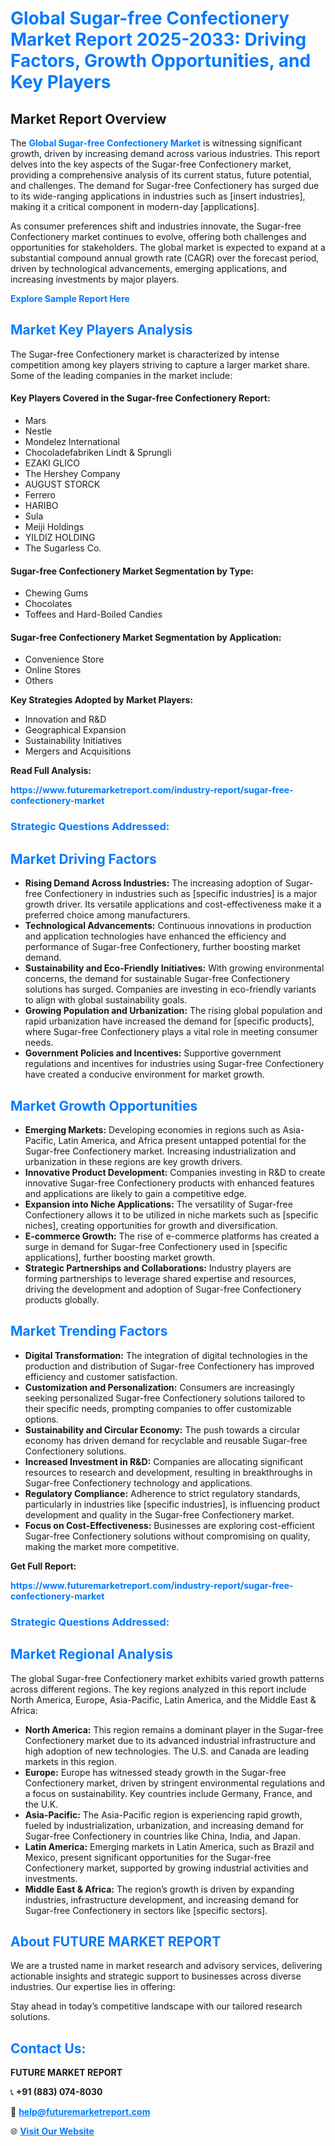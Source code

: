 <h1 style="color: #007BFF;">Global Sugar-free Confectionery Market Report 2025-2033: Driving Factors, Growth Opportunities, and Key Players</h1>

<section id="overview">
<h2>Market Report Overview</h2>
<p>The <a href="https://www.futuremarketreport.com/industry-report/sugar-free-confectionery-market" style="color: #007BFF; text-decoration: none;"><strong>Global Sugar-free Confectionery Market</strong></a> is witnessing significant growth, driven by increasing demand across various industries. This report delves into the key aspects of the Sugar-free Confectionery market, providing a comprehensive analysis of its current status, future potential, and challenges. The demand for Sugar-free Confectionery has surged due to its wide-ranging applications in industries such as [insert industries], making it a critical component in modern-day [applications].</p>
<p>As consumer preferences shift and industries innovate, the Sugar-free Confectionery market continues to evolve, offering both challenges and opportunities for stakeholders. The global market is expected to expand at a substantial compound annual growth rate (CAGR) over the forecast period, driven by technological advancements, emerging applications, and increasing investments by major players.</p>
</section>

<section id="overview">
<p><a href="https://www.futuremarketreport.com/request-sample/reportId=90436" style="color: #007BFF; text-decoration: none;"><strong>Explore Sample Report Here</strong></a></p>
</section>

<section id="key-players">
<h2 style="color: #007BFF;">Market Key Players Analysis</h2>
<p>The Sugar-free Confectionery market is characterized by intense competition among key players striving to capture a larger market share. Some of the leading companies in the market include:</p>
<h4>Key Players Covered in the Sugar-free Confectionery Report:</h4>
<ul><li>Mars</li><li>Nestle</li><li>Mondelez International</li><li>Chocoladefabriken Lindt &amp; Sprungli</li><li>EZAKI GLICO</li><li>The Hershey Company</li><li>AUGUST STORCK</li><li>Ferrero</li><li>HARIBO</li><li>Sula</li><li>Meiji Holdings</li><li>YILDIZ HOLDING</li><li>The Sugarless Co.</li></ul>
<h4>Sugar-free Confectionery Market Segmentation by Type:</h4>
<ul><li>Chewing Gums</li><li>Chocolates</li><li>Toffees and Hard-Boiled Candies</li></ul>

<h4>Sugar-free Confectionery Market Segmentation by Application:</h4>
<ul><li>Convenience Store</li><li>Online Stores</li><li>Others</li></ul>
<p><strong>Key Strategies Adopted by Market Players:</strong></p>
<ul>
<li>Innovation and R&D</li>
<li>Geographical Expansion</li>
<li>Sustainability Initiatives</li>
<li>Mergers and Acquisitions</li>
</ul>
</section>

<section>
<p><strong>Read Full Analysis: </strong></p><a href="https://www.futuremarketreport.com/industry-report/sugar-free-confectionery-market" style="color: #007BFF; text-decoration: none;"><strong>https://www.futuremarketreport.com/industry-report/sugar-free-confectionery-market</strong></a>
<h3 style="color: #007BFF;">Strategic Questions Addressed:</h3>
</section>

<section id="driving-factors">
<h2 style="color: #007BFF;">Market Driving Factors</h2>
<ul>
<li><strong>Rising Demand Across Industries:</strong> The increasing adoption of Sugar-free Confectionery in industries such as [specific industries] is a major growth driver. Its versatile applications and cost-effectiveness make it a preferred choice among manufacturers.</li>
<li><strong>Technological Advancements:</strong> Continuous innovations in production and application technologies have enhanced the efficiency and performance of Sugar-free Confectionery, further boosting market demand.</li>
<li><strong>Sustainability and Eco-Friendly Initiatives:</strong> With growing environmental concerns, the demand for sustainable Sugar-free Confectionery solutions has surged. Companies are investing in eco-friendly variants to align with global sustainability goals.</li>
<li><strong>Growing Population and Urbanization:</strong> The rising global population and rapid urbanization have increased the demand for [specific products], where Sugar-free Confectionery plays a vital role in meeting consumer needs.</li>
<li><strong>Government Policies and Incentives:</strong> Supportive government regulations and incentives for industries using Sugar-free Confectionery have created a conducive environment for market growth.</li>
</ul>
</section>

<section id="growth-opportunities">
<h2 style="color: #007BFF;">Market Growth Opportunities</h2>
<ul>
<li><strong>Emerging Markets:</strong> Developing economies in regions such as Asia-Pacific, Latin America, and Africa present untapped potential for the Sugar-free Confectionery market. Increasing industrialization and urbanization in these regions are key growth drivers.</li>
<li><strong>Innovative Product Development:</strong> Companies investing in R&D to create innovative Sugar-free Confectionery products with enhanced features and applications are likely to gain a competitive edge.</li>
<li><strong>Expansion into Niche Applications:</strong> The versatility of Sugar-free Confectionery allows it to be utilized in niche markets such as [specific niches], creating opportunities for growth and diversification.</li>
<li><strong>E-commerce Growth:</strong> The rise of e-commerce platforms has created a surge in demand for Sugar-free Confectionery used in [specific applications], further boosting market growth.</li>
<li><strong>Strategic Partnerships and Collaborations:</strong> Industry players are forming partnerships to leverage shared expertise and resources, driving the development and adoption of Sugar-free Confectionery products globally.</li>
</ul>
</section>

<section id="trending-factors">
<h2 style="color: #007BFF;">Market Trending Factors</h2>
<ul>
<li><strong>Digital Transformation:</strong> The integration of digital technologies in the production and distribution of Sugar-free Confectionery has improved efficiency and customer satisfaction.</li>
<li><strong>Customization and Personalization:</strong> Consumers are increasingly seeking personalized Sugar-free Confectionery solutions tailored to their specific needs, prompting companies to offer customizable options.</li>
<li><strong>Sustainability and Circular Economy:</strong> The push towards a circular economy has driven demand for recyclable and reusable Sugar-free Confectionery solutions.</li>
<li><strong>Increased Investment in R&D:</strong> Companies are allocating significant resources to research and development, resulting in breakthroughs in Sugar-free Confectionery technology and applications.</li>
<li><strong>Regulatory Compliance:</strong> Adherence to strict regulatory standards, particularly in industries like [specific industries], is influencing product development and quality in the Sugar-free Confectionery market.</li>
<li><strong>Focus on Cost-Effectiveness:</strong> Businesses are exploring cost-efficient Sugar-free Confectionery solutions without compromising on quality, making the market more competitive.</li>
</ul>
</section>

<section>
<p><strong>Get Full Report: </strong></p><a href="https://www.futuremarketreport.com/industry-report/sugar-free-confectionery-market" style="color: #007BFF; text-decoration: none;"><strong>https://www.futuremarketreport.com/industry-report/sugar-free-confectionery-market</strong></a>
<h3 style="color: #007BFF;">Strategic Questions Addressed:</h3>
</section>


<section id="regional-analysis">
<h2 style="color: #007BFF;">Market Regional Analysis</h2>
<p>The global Sugar-free Confectionery market exhibits varied growth patterns across different regions. The key regions analyzed in this report include North America, Europe, Asia-Pacific, Latin America, and the Middle East & Africa:</p>
<ul>
<li><strong>North America:</strong> This region remains a dominant player in the Sugar-free Confectionery market due to its advanced industrial infrastructure and high adoption of new technologies. The U.S. and Canada are leading markets in this region.</li>
<li><strong>Europe:</strong> Europe has witnessed steady growth in the Sugar-free Confectionery market, driven by stringent environmental regulations and a focus on sustainability. Key countries include Germany, France, and the U.K.</li>
<li><strong>Asia-Pacific:</strong> The Asia-Pacific region is experiencing rapid growth, fueled by industrialization, urbanization, and increasing demand for Sugar-free Confectionery in countries like China, India, and Japan.</li>
<li><strong>Latin America:</strong> Emerging markets in Latin America, such as Brazil and Mexico, present significant opportunities for the Sugar-free Confectionery market, supported by growing industrial activities and investments.</li>
<li><strong>Middle East & Africa:</strong> The region’s growth is driven by expanding industries, infrastructure development, and increasing demand for Sugar-free Confectionery in sectors like [specific sectors].</li>
</ul>
</section>

<footer>
<h2 style="color: #007BFF;">About FUTURE MARKET REPORT</h2>
<p>We are a trusted name in market research and advisory services, delivering actionable insights and strategic support to businesses across diverse industries. Our expertise lies in offering:</p>

<p>Stay ahead in today’s competitive landscape with our tailored research solutions.</p>

<h2 style="color: #007BFF;">Contact Us:</h2>
<p><strong>FUTURE MARKET REPORT</strong></p>
<p>📞 <strong>+91 (883) 074-8030</strong></p>
<p>📧 <strong><a href="mailto:help@futuremarketreport.com" style="color: #007BFF;">help@futuremarketreport.com</a></strong></p>
<p>🌐 <strong><a href="https://www.futuremarketreport.com/" style="color: #007BFF;">Visit Our Website</a></strong></p>
</footer>